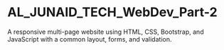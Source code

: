 # AL_JUNAID_TECH_WebDev_Part-2
A responsive multi-page website using HTML, CSS, Bootstrap, and JavaScript with a common layout, forms, and validation.

